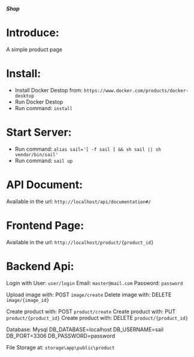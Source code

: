 ***Shop***
# Introduce:
A simple product page 

# Install:
- Install Docker Destop from: `https://www.docker.com/products/docker-desktop`
- Run Docker Destop
- Run command: `install`

# Start Server:
- Run command: `alias sail='[ -f sail ] && sh sail || sh vendor/bin/sail'`
- Run command: `sail up`

# API Document:
Available in the url: `http://localhost/api/documentation#/`

# Frontend Page:
Available in the url: `http://localhost/product/{product_id}`

# Backend Api:
Login with User: `user/login`
Email: `master@mail.com`
Password: `password`

Upload image with: POST `image/create`
Delete image with: DELETE `image/{image_id}`

Create product with: POST `product/create`
Create product with: PUT `product/{product_id}`
Create product with: DELETE `product/{product_id}`

Database: Mysql
DB_DATABASE=localhost
DB_USERNAME=sail
DB_PORT=3306
DB_PASSWORD=password

File Storage at: `storage\app\public\product`